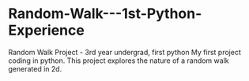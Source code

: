 # Random-Walk---1st-Python-Experience
Random Walk Project - 3rd year undergrad, first python 
My first project coding in python.
This project explores the nature of a random walk generated in 2d.
